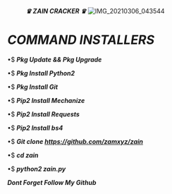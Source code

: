 　　　**_*♛ ZAIN CRACKER ♛*_**
![IMG_20210306_043544](https://user-images.githubusercontent.com/79139059/110176200-85515b00-7e35-11eb-97ab-d9f834b6964d.jpg)

# *COMMAND INSTALLERS*

•$ ***Pkg Update && Pkg Upgrade***

•$ ***Pkg Install Python2***

•$ ***Pkg Install Git***

•$ ***Pip2 Install Mechanize***

•$ ***Pip2 Install Requests***

•$ ***Pip2 Install bs4***

•$ ***Git clone https://github.com/zamxyz/zain***

•$ ***cd zain***

•$ ***python2 zain.py***


**_*Dont Forget Follow My Github*_**
